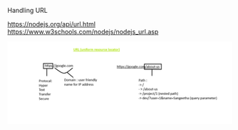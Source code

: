 Handling URL

https://nodejs.org/api/url.html
https://www.w3schools.com/nodejs/nodejs_url.asp

![alt text](urlHandlingDoc.png)
